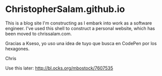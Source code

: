# ChristopherSalam.github.io

This is a blog site I'm constructing as I embark into work as a software engineer. I've used this shell to construct a personal website, which has been moved to chrissalam.com.

Gracias a Kseso, yo uso una idea de tuyo que busca en CodePen por los hexagones.

Chris

Use this later: http://bl.ocks.org/mbostock/7607535
